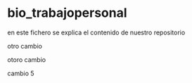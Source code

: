 # bio_trabajopersonal

en este fichero se explica el contenido de nuestro repositorio

otro cambio

otoro cambio

cambio 5
